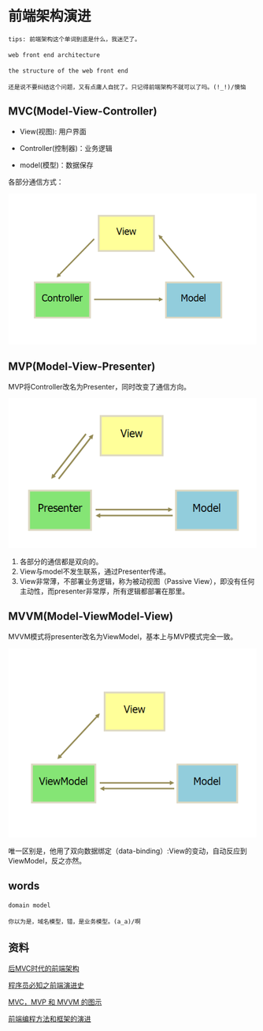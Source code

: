 # 前端架构演进

	tips: 前端架构这个单词到底是什么，我迷茫了。

	web front end architecture

	the structure of the web front end

	还是说不要纠结这个问题，又有点庸人自扰了。只记得前端架构不就可以了吗。(!_!)/懊恼

## MVC(Model-View-Controller)

- View(视图): 用户界面

- Controller(控制器)：业务逻辑

- model(模型)：数据保存

各部分通信方式：

![igm](./imgs/architecture/mvc1.png)

## MVP(Model-View-Presenter)

MVP将Controller改名为Presenter，同时改变了通信方向。

![mvp](./imgs/architecture/mvp.png)

1. 各部分的通信都是双向的。
2. View与model不发生联系，通过Presenter传递。
3. View非常薄，不部署业务逻辑，称为被动视图（Passive View），即没有任何主动性，而presenter非常厚，所有逻辑都部署在那里。


## MVVM(Model-ViewModel-View)

MVVM模式将presenter改名为ViewModel，基本上与MVP模式完全一致。

![mvvm](./imgs/architecture/mvvm.png)

唯一区别是，他用了双向数据绑定（data-binding）:View的变动，自动反应到ViewModel，反之亦然。

## words

	domain model
	
	你以为是，域名模型，错，是业务模型。(a_a)/啊

## 资料

[后MVC时代的前端架构](http://www.tych.io/tech/2017/02/17/frontend-architecture.html)

[程序员必知之前端演进史](https://linux.cn/article-6672-1.html)

[MVC，MVP 和 MVVM 的图示](http://www.ruanyifeng.com/blog/2015/02/mvcmvp_mvvm.html)

[前端编程方法和框架的演进](https://taijiweb.github.io/2016/06/29/框架的演进/)